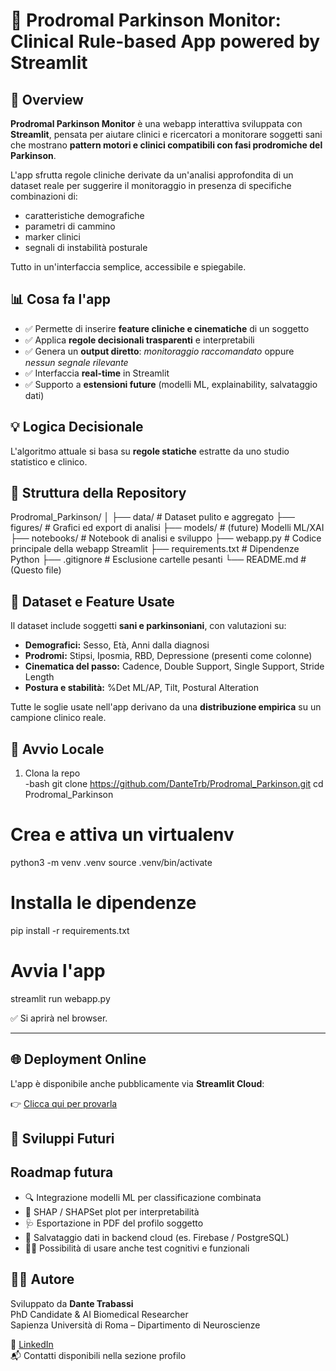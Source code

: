 # 🧠 Prodromal Parkinson Monitor: Clinical Rule-based App powered by Streamlit

## 🧾 Overview

**Prodromal Parkinson Monitor** è una webapp interattiva sviluppata con **Streamlit**, pensata per aiutare clinici e ricercatori a monitorare soggetti sani che mostrano **pattern motori e clinici compatibili con fasi prodromiche del Parkinson**.

L'app sfrutta regole cliniche derivate da un'analisi approfondita di un dataset reale per suggerire il monitoraggio in presenza di specifiche combinazioni di:
- caratteristiche demografiche
- parametri di cammino
- marker clinici
- segnali di instabilità posturale

Tutto in un'interfaccia semplice, accessibile e spiegabile.

## 📊 Cosa fa l'app

- ✅ Permette di inserire **feature cliniche e cinematiche** di un soggetto
- ✅ Applica **regole decisionali trasparenti** e interpretabili
- ✅ Genera un **output diretto**: *monitoraggio raccomandato* oppure *nessun segnale rilevante*
- ✅ Interfaccia **real-time** in Streamlit
- ✅ Supporto a **estensioni future** (modelli ML, explainability, salvataggio dati)

## 💡 Logica Decisionale

L'algoritmo attuale si basa su **regole statiche** estratte da uno studio statistico e clinico.

## 📂 Struttura della Repository

Prodromal_Parkinson/
│
├── data/ # Dataset pulito e aggregato
├── figures/ # Grafici ed export di analisi
├── models/ # (future) Modelli ML/XAI
├── notebooks/ # Notebook di analisi e sviluppo
├── webapp.py # Codice principale della webapp Streamlit
├── requirements.txt # Dipendenze Python
├── .gitignore # Esclusione cartelle pesanti
└── README.md # (Questo file)

## 🧠 Dataset e Feature Usate

Il dataset include soggetti **sani e parkinsoniani**, con valutazioni su:

- **Demografici:** Sesso, Età, Anni dalla diagnosi
- **Prodromi:** Stipsi, Iposmia, RBD, Depressione (presenti come colonne)
- **Cinematica del passo:** Cadence, Double Support, Single Support, Stride Length
- **Postura e stabilità:** %Det ML/AP, Tilt, Postural Alteration

Tutte le soglie usate nell'app derivano da una **distribuzione empirica** su un campione clinico reale.

## 🚀 Avvio Locale

1. Clona la repo  
-bash
git clone https://github.com/DanteTrb/Prodromal_Parkinson.git
cd Prodromal_Parkinson

# Crea e attiva un virtualenv
python3 -m venv .venv
source .venv/bin/activate

# Installa le dipendenze
pip install -r requirements.txt
# Avvia l'app
streamlit run webapp.py

✅ Si aprirà nel browser.

---

## 🌐 Deployment Online

L'app è disponibile anche pubblicamente via **Streamlit Cloud**:

👉 [Clicca qui per provarla](https://appromalparkinson-rnf9afzmjxeh8huhotlsze.streamlit.app/)  

## 🔮 Sviluppi Futuri

##  Roadmap futura

- 🔍 Integrazione modelli ML per classificazione combinata
- 🧠 SHAP / SHAPSet plot per interpretabilità
- 🩺 Esportazione in PDF del profilo soggetto
- 💾 Salvataggio dati in backend cloud (es. Firebase / PostgreSQL)
- 👨‍⚕️ Possibilità di usare anche test cognitivi e funzionali

## 👨‍🔬 Autore

Sviluppato da **Dante Trabassi**  
PhD Candidate & AI Biomedical Researcher  
Sapienza Università di Roma – Dipartimento di Neuroscienze  

🔗 [LinkedIn](https://www.linkedin.com/in/dantetrabassi)  
📬 Contatti disponibili nella sezione profilo